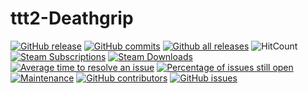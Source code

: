 ttt2-Deathgrip
===
[![GitHub release](https://img.shields.io/github/release/Bundabrg/PortalNetwork)](https://GitHub.com/Pustekuchen98/ttt2-deathgrip/releases/)
[![GitHub commits](https://img.shields.io/github/commits-since/Bundabrg/PortalNetwork/latest)](https://GitHub.com/Pustekuchen98/ttt2-deathgrip/commit/)
[![Github all releases](https://img.shields.io/github/downloads/Bundabrg/PortalNetwork/total.svg)](https://GitHub.com/Pustekuchen98/ttt2-deathgrip/releases/)
![HitCount](http://hits.dwyl.com/Pustekuchen98/ttt2-deathgrip.svg)
[![Steam Subscriptions](https://img.shields.io/steam/subscriptions/1687737761?color=000000&logo=steam&logoColor=ffffff&style=flat-square)](https://steamcommunity.com/sharedfiles/filedetails/?id=1687737761)
[![Steam Downloads](https://img.shields.io/steam/downloads/1687737761?color=000000&logo=steam&logoColor=ffffff&style=flat-square)](https://steamcommunity.com/sharedfiles/filedetails/?id=1687737761) 
[![Average time to resolve an issue](http://isitmaintained.com/badge/resolution/Pustekuchen98/ttt2-deathgrip.svg)](http://isitmaintained.com/project/Pustekuchen98/ttt2-deathgrip "Average time to resolve an issue")
[![Percentage of issues still open](http://isitmaintained.com/badge/open/Pustekuchen98/ttt2-deathgrip.svg)](http://isitmaintained.com/project/Pustekuchen98/ttt2-deathgrip "Percentage of issues still open")
[![Maintenance](https://img.shields.io/badge/Maintained%3F-yes-green.svg)](https://GitHub.com/Pustekuchen98/ttt2-deathgrip/graphs/commit-activity)
[![GitHub contributors](https://img.shields.io/github/contributors/Bundabrg/PortalNetwork)](https://GitHub.com/Pustekuchen98/ttt2-deathgrip/graphs/contributors/)
[![GitHub issues](https://img.shields.io/github/issues/Bundabrg/PortalNetwork)](https://GitHub.com/Pustekuchen98/ttt2-deathgrip/issues/)
